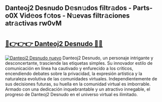 ## Danteoj2 Desnudo D𝚎sn𝚞dos filtr𝚊dos - Parts-o0X Vid𝚎os f𝚘tos - N𝚞evas filtr𝚊ciones atr𝚊ctivas rw0vM

# <h2><a href="http://mb5ht8.tromn.icu/?c=Danteoj2+Desnudo">🔗👉👉👉 Danteoj2 Desnudo 🔗🔗</a></h2>

[![Danteoj2 Desnudo nuevo](https://i.imgur.com/pEAQMta.gif)](http://mb5ht8.tromn.icu/?c=Danteoj2+Desnudo)
Danteoj2 Desnudo, un personaje intrigante y desconcertante, trasciende las etiquetas simples. Su innovador estilo de comunicación en línea ha cautivado y enfurecido a los críticos, encendiendo debates sobre la privacidad, la expresión artística y la naturaleza evolutiva de las comunidades virtuales. Independientemente de sus decisiones futuras, su huella en la comunidad virtual es imborrable. Armado con una dedicación inquebrantable y un atractivo innegable, el progreso de Danteoj2 Desnudo en el universo virtual es ilimitado.
